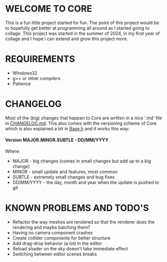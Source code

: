 # WELCOME TO CORE

This is a fun little project started for fun. The point of this project would be to hopefully get better at programming all around as I started going to collage. This project was started in the summer of 2024, in my first year of collage and I hope i can extend and grow this project more.

# REQUIREMENTS
 - Windows32
 - g++ or other compilers
 - Patience

# CHANGELOG

Most of the (big) changes that happen to Core are written in a nice '.md' file in [CHANGELOG.md](CHANGELOG.md). This also comes with the versioning scheme of Core which is also explained a bit in [Base.h](Engine/Source/Base.h) and it works this way:

#### Version MAJOR.MINOR.SUBTLE - DD/MM/YYYY

Where: 
- MAJOR - big changes (comes in small changes but add up to a big change) 
- MINOR - small update and features, most common 
- SUBTLE - extremely small changes and bug fixes
- DD/MM/YYYY - the day, month and year when the update is pushed to git

# KNOWN PROBLEMS AND TODO'S

- Refactor the way meshes are rendered so that the renderer does the rendering and maybe batching them?
- Having no camera component crashes
- Create collider components for better structure
- Add drag-drop behavior (a lot) in the editor  
- Reload shader on the sky doesn't take immediate effect
- Switching between editor scenes breaks